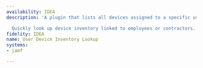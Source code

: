 ```yaml
---
availability: IDEA
description: 'A plugin that lists all devices assigned to a specific user.

  Quickly look up device inventory linked to employees or contractors.'
fidelity: IDEA
name: User Device Inventory Lookup
systems:
- jamf

---
```

